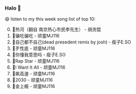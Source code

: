 

### Halo 👋

😄 listen to my this week song list of top 10:

0. 🌈热河（翻自 南京热心市民李先生）  - 胡尧锟
1. 🌈骗吃骗吃 - 顽童MJ116
2. 🌈自己都不自己(dead presedent remix by josh) - 瘦子E.SO
3. 🌈歹性底 - 顽童MJ116
4. 🌈你懂我意思吗 - 瘦子E.SO
5. 🌈Rap Star - 顽童MJ116
6. 🌈I Want It All - 顽童MJ116
7. 🌈飙高速 - 顽童MJ116
8. 🌈2030 - 顽童MJ116
9. 🌈金上瘾 - 顽童MJ116

